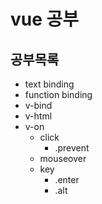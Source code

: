 # vue 공부

## 공부목록
- text binding
- function binding
- v-bind
- v-html
- v-on
    * click
        + .prevent
    * mouseover
    * key
        + .enter
        + .alt
